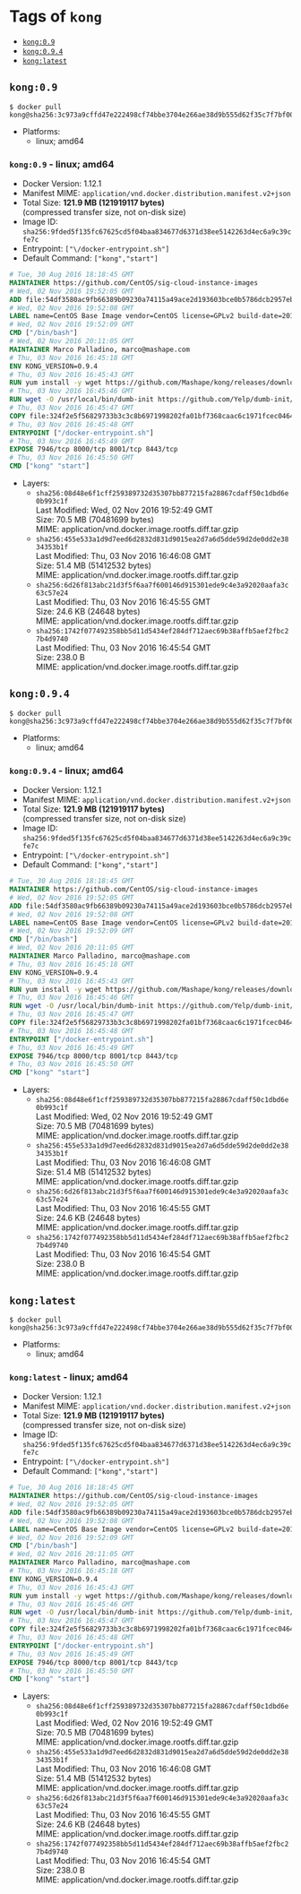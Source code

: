 <!-- THIS FILE IS GENERATED VIA './update-remote.sh' -->

# Tags of `kong`

-	[`kong:0.9`](#kong09)
-	[`kong:0.9.4`](#kong094)
-	[`kong:latest`](#konglatest)

## `kong:0.9`

```console
$ docker pull kong@sha256:3c973a9cffd47e222498cf74bbe3704e266ae38d9b555d62f35c7f7bf002a1b2
```

-	Platforms:
	-	linux; amd64

### `kong:0.9` - linux; amd64

-	Docker Version: 1.12.1
-	Manifest MIME: `application/vnd.docker.distribution.manifest.v2+json`
-	Total Size: **121.9 MB (121919117 bytes)**  
	(compressed transfer size, not on-disk size)
-	Image ID: `sha256:9fded5f135fc67625cd5f04baa834677d6371d38ee5142263d4ec6a9c39cfe7c`
-	Entrypoint: `["\/docker-entrypoint.sh"]`
-	Default Command: `["kong","start"]`

```dockerfile
# Tue, 30 Aug 2016 18:18:45 GMT
MAINTAINER https://github.com/CentOS/sig-cloud-instance-images
# Wed, 02 Nov 2016 19:52:05 GMT
ADD file:54df3580ac9fb66389b09230a74115a49ace2d193603bce0b5786dcb2957eb52 in / 
# Wed, 02 Nov 2016 19:52:08 GMT
LABEL name=CentOS Base Image vendor=CentOS license=GPLv2 build-date=20161102
# Wed, 02 Nov 2016 19:52:09 GMT
CMD ["/bin/bash"]
# Wed, 02 Nov 2016 20:11:05 GMT
MAINTAINER Marco Palladino, marco@mashape.com
# Thu, 03 Nov 2016 16:45:18 GMT
ENV KONG_VERSION=0.9.4
# Thu, 03 Nov 2016 16:45:43 GMT
RUN yum install -y wget https://github.com/Mashape/kong/releases/download/$KONG_VERSION/kong-$KONG_VERSION.el7.noarch.rpm &&     yum clean all
# Thu, 03 Nov 2016 16:45:46 GMT
RUN wget -O /usr/local/bin/dumb-init https://github.com/Yelp/dumb-init/releases/download/v1.1.3/dumb-init_1.1.3_amd64 &&     chmod +x /usr/local/bin/dumb-init
# Thu, 03 Nov 2016 16:45:47 GMT
COPY file:324f2e5f56829733b3c3c8b6971998202fa01bf7368caac6c1971fcec0464e8c in /docker-entrypoint.sh 
# Thu, 03 Nov 2016 16:45:48 GMT
ENTRYPOINT ["/docker-entrypoint.sh"]
# Thu, 03 Nov 2016 16:45:49 GMT
EXPOSE 7946/tcp 8000/tcp 8001/tcp 8443/tcp
# Thu, 03 Nov 2016 16:45:50 GMT
CMD ["kong" "start"]
```

-	Layers:
	-	`sha256:08d48e6f1cff259389732d35307bb877215fa28867cdaff50c1dbd6e0b993c1f`  
		Last Modified: Wed, 02 Nov 2016 19:52:49 GMT  
		Size: 70.5 MB (70481699 bytes)  
		MIME: application/vnd.docker.image.rootfs.diff.tar.gzip
	-	`sha256:455e533a1d9d7eed6d2832d831d9015ea2d7a6d5dde59d2de0dd2e3834353b1f`  
		Last Modified: Thu, 03 Nov 2016 16:46:08 GMT  
		Size: 51.4 MB (51412532 bytes)  
		MIME: application/vnd.docker.image.rootfs.diff.tar.gzip
	-	`sha256:6d26f813abc21d3f5f6aa7f600146d915301ede9c4e3a92020aafa3c63c57e24`  
		Last Modified: Thu, 03 Nov 2016 16:45:55 GMT  
		Size: 24.6 KB (24648 bytes)  
		MIME: application/vnd.docker.image.rootfs.diff.tar.gzip
	-	`sha256:1742f077492358bb5d11d5434ef284df712aec69b38affb5aef2fbc27b4d9740`  
		Last Modified: Thu, 03 Nov 2016 16:45:54 GMT  
		Size: 238.0 B  
		MIME: application/vnd.docker.image.rootfs.diff.tar.gzip

## `kong:0.9.4`

```console
$ docker pull kong@sha256:3c973a9cffd47e222498cf74bbe3704e266ae38d9b555d62f35c7f7bf002a1b2
```

-	Platforms:
	-	linux; amd64

### `kong:0.9.4` - linux; amd64

-	Docker Version: 1.12.1
-	Manifest MIME: `application/vnd.docker.distribution.manifest.v2+json`
-	Total Size: **121.9 MB (121919117 bytes)**  
	(compressed transfer size, not on-disk size)
-	Image ID: `sha256:9fded5f135fc67625cd5f04baa834677d6371d38ee5142263d4ec6a9c39cfe7c`
-	Entrypoint: `["\/docker-entrypoint.sh"]`
-	Default Command: `["kong","start"]`

```dockerfile
# Tue, 30 Aug 2016 18:18:45 GMT
MAINTAINER https://github.com/CentOS/sig-cloud-instance-images
# Wed, 02 Nov 2016 19:52:05 GMT
ADD file:54df3580ac9fb66389b09230a74115a49ace2d193603bce0b5786dcb2957eb52 in / 
# Wed, 02 Nov 2016 19:52:08 GMT
LABEL name=CentOS Base Image vendor=CentOS license=GPLv2 build-date=20161102
# Wed, 02 Nov 2016 19:52:09 GMT
CMD ["/bin/bash"]
# Wed, 02 Nov 2016 20:11:05 GMT
MAINTAINER Marco Palladino, marco@mashape.com
# Thu, 03 Nov 2016 16:45:18 GMT
ENV KONG_VERSION=0.9.4
# Thu, 03 Nov 2016 16:45:43 GMT
RUN yum install -y wget https://github.com/Mashape/kong/releases/download/$KONG_VERSION/kong-$KONG_VERSION.el7.noarch.rpm &&     yum clean all
# Thu, 03 Nov 2016 16:45:46 GMT
RUN wget -O /usr/local/bin/dumb-init https://github.com/Yelp/dumb-init/releases/download/v1.1.3/dumb-init_1.1.3_amd64 &&     chmod +x /usr/local/bin/dumb-init
# Thu, 03 Nov 2016 16:45:47 GMT
COPY file:324f2e5f56829733b3c3c8b6971998202fa01bf7368caac6c1971fcec0464e8c in /docker-entrypoint.sh 
# Thu, 03 Nov 2016 16:45:48 GMT
ENTRYPOINT ["/docker-entrypoint.sh"]
# Thu, 03 Nov 2016 16:45:49 GMT
EXPOSE 7946/tcp 8000/tcp 8001/tcp 8443/tcp
# Thu, 03 Nov 2016 16:45:50 GMT
CMD ["kong" "start"]
```

-	Layers:
	-	`sha256:08d48e6f1cff259389732d35307bb877215fa28867cdaff50c1dbd6e0b993c1f`  
		Last Modified: Wed, 02 Nov 2016 19:52:49 GMT  
		Size: 70.5 MB (70481699 bytes)  
		MIME: application/vnd.docker.image.rootfs.diff.tar.gzip
	-	`sha256:455e533a1d9d7eed6d2832d831d9015ea2d7a6d5dde59d2de0dd2e3834353b1f`  
		Last Modified: Thu, 03 Nov 2016 16:46:08 GMT  
		Size: 51.4 MB (51412532 bytes)  
		MIME: application/vnd.docker.image.rootfs.diff.tar.gzip
	-	`sha256:6d26f813abc21d3f5f6aa7f600146d915301ede9c4e3a92020aafa3c63c57e24`  
		Last Modified: Thu, 03 Nov 2016 16:45:55 GMT  
		Size: 24.6 KB (24648 bytes)  
		MIME: application/vnd.docker.image.rootfs.diff.tar.gzip
	-	`sha256:1742f077492358bb5d11d5434ef284df712aec69b38affb5aef2fbc27b4d9740`  
		Last Modified: Thu, 03 Nov 2016 16:45:54 GMT  
		Size: 238.0 B  
		MIME: application/vnd.docker.image.rootfs.diff.tar.gzip

## `kong:latest`

```console
$ docker pull kong@sha256:3c973a9cffd47e222498cf74bbe3704e266ae38d9b555d62f35c7f7bf002a1b2
```

-	Platforms:
	-	linux; amd64

### `kong:latest` - linux; amd64

-	Docker Version: 1.12.1
-	Manifest MIME: `application/vnd.docker.distribution.manifest.v2+json`
-	Total Size: **121.9 MB (121919117 bytes)**  
	(compressed transfer size, not on-disk size)
-	Image ID: `sha256:9fded5f135fc67625cd5f04baa834677d6371d38ee5142263d4ec6a9c39cfe7c`
-	Entrypoint: `["\/docker-entrypoint.sh"]`
-	Default Command: `["kong","start"]`

```dockerfile
# Tue, 30 Aug 2016 18:18:45 GMT
MAINTAINER https://github.com/CentOS/sig-cloud-instance-images
# Wed, 02 Nov 2016 19:52:05 GMT
ADD file:54df3580ac9fb66389b09230a74115a49ace2d193603bce0b5786dcb2957eb52 in / 
# Wed, 02 Nov 2016 19:52:08 GMT
LABEL name=CentOS Base Image vendor=CentOS license=GPLv2 build-date=20161102
# Wed, 02 Nov 2016 19:52:09 GMT
CMD ["/bin/bash"]
# Wed, 02 Nov 2016 20:11:05 GMT
MAINTAINER Marco Palladino, marco@mashape.com
# Thu, 03 Nov 2016 16:45:18 GMT
ENV KONG_VERSION=0.9.4
# Thu, 03 Nov 2016 16:45:43 GMT
RUN yum install -y wget https://github.com/Mashape/kong/releases/download/$KONG_VERSION/kong-$KONG_VERSION.el7.noarch.rpm &&     yum clean all
# Thu, 03 Nov 2016 16:45:46 GMT
RUN wget -O /usr/local/bin/dumb-init https://github.com/Yelp/dumb-init/releases/download/v1.1.3/dumb-init_1.1.3_amd64 &&     chmod +x /usr/local/bin/dumb-init
# Thu, 03 Nov 2016 16:45:47 GMT
COPY file:324f2e5f56829733b3c3c8b6971998202fa01bf7368caac6c1971fcec0464e8c in /docker-entrypoint.sh 
# Thu, 03 Nov 2016 16:45:48 GMT
ENTRYPOINT ["/docker-entrypoint.sh"]
# Thu, 03 Nov 2016 16:45:49 GMT
EXPOSE 7946/tcp 8000/tcp 8001/tcp 8443/tcp
# Thu, 03 Nov 2016 16:45:50 GMT
CMD ["kong" "start"]
```

-	Layers:
	-	`sha256:08d48e6f1cff259389732d35307bb877215fa28867cdaff50c1dbd6e0b993c1f`  
		Last Modified: Wed, 02 Nov 2016 19:52:49 GMT  
		Size: 70.5 MB (70481699 bytes)  
		MIME: application/vnd.docker.image.rootfs.diff.tar.gzip
	-	`sha256:455e533a1d9d7eed6d2832d831d9015ea2d7a6d5dde59d2de0dd2e3834353b1f`  
		Last Modified: Thu, 03 Nov 2016 16:46:08 GMT  
		Size: 51.4 MB (51412532 bytes)  
		MIME: application/vnd.docker.image.rootfs.diff.tar.gzip
	-	`sha256:6d26f813abc21d3f5f6aa7f600146d915301ede9c4e3a92020aafa3c63c57e24`  
		Last Modified: Thu, 03 Nov 2016 16:45:55 GMT  
		Size: 24.6 KB (24648 bytes)  
		MIME: application/vnd.docker.image.rootfs.diff.tar.gzip
	-	`sha256:1742f077492358bb5d11d5434ef284df712aec69b38affb5aef2fbc27b4d9740`  
		Last Modified: Thu, 03 Nov 2016 16:45:54 GMT  
		Size: 238.0 B  
		MIME: application/vnd.docker.image.rootfs.diff.tar.gzip

